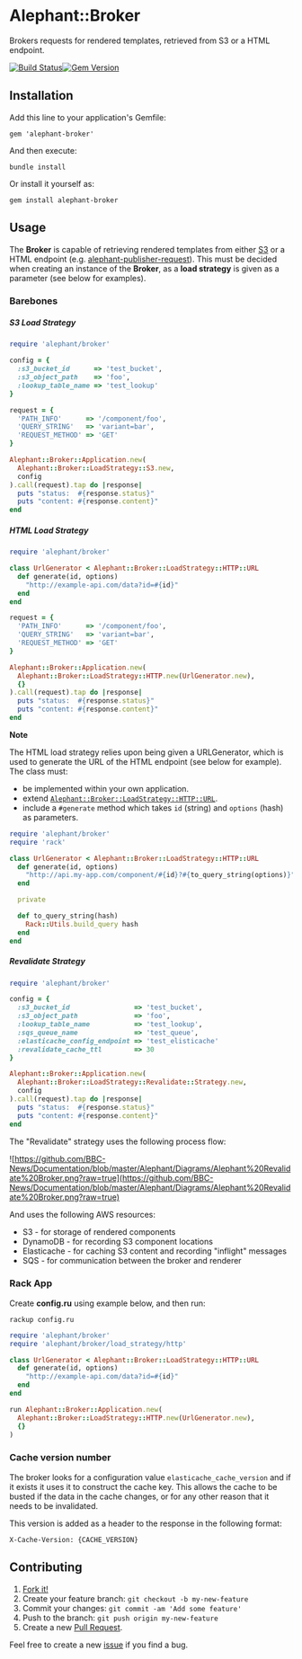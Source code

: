 # Alephant::Broker

Brokers requests for rendered templates, retrieved from S3 or a HTML endpoint.

[![Build Status](https://travis-ci.org/BBC-News/alephant-broker.png?branch=master)](https://travis-ci.org/BBC-News/alephant-broker)[![Gem Version](https://badge.fury.io/rb/alephant-broker.png)](http://badge.fury.io/rb/alephant-broker)

## Installation

Add this line to your application's Gemfile:

    gem 'alephant-broker'

And then execute:

    bundle install

Or install it yourself as:

    gem install alephant-broker

## Usage

The **Broker** is capable of retrieving rendered templates from either [S3](http://aws.amazon.com/s3/) or a HTML endpoint (e.g. [alephant-publisher-request](https://github.com/BBC-News/alephant-publisher-request)). This must be decided when creating an instance of the **Broker**, as a **load strategy** is given as a parameter (see below for examples).

### Barebones

##### S3 Load Strategy

```ruby
require 'alephant/broker'

config = {
  :s3_bucket_id      => 'test_bucket',
  :s3_object_path    => 'foo',
  :lookup_table_name => 'test_lookup'
}

request = {
  'PATH_INFO'      => '/component/foo',
  'QUERY_STRING'   => 'variant=bar',
  'REQUEST_METHOD' => 'GET'
}

Alephant::Broker::Application.new(
  Alephant::Broker::LoadStrategy::S3.new,
  config
).call(request).tap do |response|
  puts "status:  #{response.status}"
  puts "content: #{response.content}"
end
```

##### HTML Load Strategy

```ruby
require 'alephant/broker'

class UrlGenerator < Alephant::Broker::LoadStrategy::HTTP::URL
  def generate(id, options)
    "http://example-api.com/data?id=#{id}"
  end
end

request = {
  'PATH_INFO'      => '/component/foo',
  'QUERY_STRING'   => 'variant=bar',
  'REQUEST_METHOD' => 'GET'
}

Alephant::Broker::Application.new(
  Alephant::Broker::LoadStrategy::HTTP.new(UrlGenerator.new),
  {}
).call(request).tap do |response|
  puts "status:  #{response.status}"
  puts "content: #{response.content}"
end
```

**Note**

The HTML load strategy relies upon being given a URLGenerator, which is used to generate the URL of the HTML endpoint (see below for example). The class must:

* be implemented within your own application.
* extend [`Alephant::Broker::LoadStrategy::HTTP::URL`](https://github.com/BBC-News/alephant-broker/blob/master/lib/alephant/broker/load_strategy/http.rb#L9-L13).
* include a `#generate` method which takes `id` (string) and `options` (hash) as parameters.

```ruby
require 'alephant/broker'
require 'rack'

class UrlGenerator < Alephant::Broker::LoadStrategy::HTTP::URL
  def generate(id, options)
    "http://api.my-app.com/component/#{id}?#{to_query_string(options)}"
  end

  private

  def to_query_string(hash)
    Rack::Utils.build_query hash
  end
end
```

##### Revalidate Strategy

```ruby
require 'alephant/broker'

config = {
  :s3_bucket_id                => 'test_bucket',
  :s3_object_path              => 'foo',
  :lookup_table_name           => 'test_lookup',
  :sqs_queue_name              => 'test_queue',
  :elasticache_config_endpoint => 'test_elisticache'
  :revalidate_cache_ttl        => 30
}

Alephant::Broker::Application.new(
  Alephant::Broker::LoadStrategy::Revalidate::Strategy.new,
  config
).call(request).tap do |response|
  puts "status:  #{response.status}"
  puts "content: #{response.content}"
end
```

The "Revalidate" strategy uses the following process flow:

![https://github.com/BBC-News/Documentation/blob/master/Alephant/Diagrams/Alephant%20Revalidate%20Broker.png?raw=true](https://github.com/BBC-News/Documentation/blob/master/Alephant/Diagrams/Alephant%20Revalidate%20Broker.png?raw=true)

And uses the following AWS resources:

* S3 - for storage of rendered components
* DynamoDB - for recording S3 component locations
* Elasticache - for caching S3 content and recording "inflight" messages
* SQS - for communication between the broker and renderer

### Rack App

Create **config.ru** using example below, and then run:

    rackup config.ru

```ruby
require 'alephant/broker'
require 'alephant/broker/load_strategy/http'

class UrlGenerator < Alephant::Broker::LoadStrategy::HTTP::URL
  def generate(id, options)
    "http://example-api.com/data?id=#{id}"
  end
end

run Alephant::Broker::Application.new(
  Alephant::Broker::LoadStrategy::HTTP.new(UrlGenerator.new),
  {}
)
```

### Cache version number

The broker looks for a configuration value `elasticache_cache_version` and if it exists it uses it to construct the cache key.
This allows the cache to be busted if the data in the cache changes, or for any other reason that it needs to be invalidated.

This version is added as a header to the response in the following format:

`X-Cache-Version: {CACHE_VERSION}`


## Contributing

1. [Fork it!]( http://github.com/bbc-news/alephant-broker/fork)
2. Create your feature branch: `git checkout -b my-new-feature`
3. Commit your changes: `git commit -am 'Add some feature'`
4. Push to the branch: `git push origin my-new-feature`
5. Create a new [Pull Request](https://github.com/BBC-News/alephant-broker/pulls).

Feel free to create a new [issue](https://github.com/BBC-News/alephant-broker/issues/new) if you find a bug.

